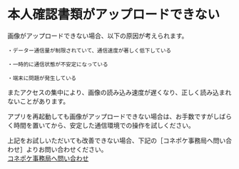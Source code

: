 # 本人確認書類がアップロードできない

画像がアップロードできない場合、以下の原因が考えられます。

    ・データー通信量が制限されていて、通信速度が著しく低下している

    ・一時的に通信状態が不安定になっている

    ・端末に問題が発生している

またアクセスの集中により、画像の読み込み速度が遅くなり、正しく読み込まれないことがあります。  

アプリを再起動しても画像がアップロードできない場合は、お手数ですがしばらく時間を置いてから、安定した通信環境での操作を試しください。

上記をお試しいただいても改善できない場合、下記の［コネポケ事務局へ問い合わせ］よりお問い合わせください。  
[コネポケ事務局へ問い合わせ](mailto:support@conepoke.com)
